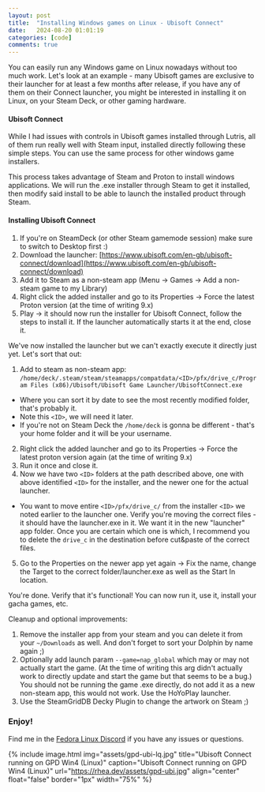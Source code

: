 ```yaml
---
layout: post
title:  "Installing Windows games on Linux - Ubisoft Connect"
date:   2024-08-20 01:01:19
categories: [code]
comments: true
---
```


You can easily run any Windows game on Linux nowadays without too much work. Let's look at an example - many Ubisoft games are exclusive to their launcher for at least a few months after release, if you have any of them on their Connect launcher, you might be interested in installing it on Linux, on your Steam Deck, or other gaming hardware.

<!--more-->

#### Ubisoft Connect

While I had issues with controls in Ubisoft games installed through Lutris, all of them run really well with Steam input, installed directly following these simple steps. You can use the same process for other windows game installers.

This process takes advantage of Steam and Proton to install windows applications. We will run the .exe installer through Steam to get it installed, then modify said install to be able to launch the installed product through Steam.

#### Installing Ubisoft Connect

1. If you're on SteamDeck (or other Steam gamemode session) make sure to switch to Desktop first :)
2. Download the launcher: [https://www.ubisoft.com/en-gb/ubisoft-connect/download](https://www.ubisoft.com/en-gb/ubisoft-connect/download)
3. Add it to Steam as a non-steam app (Menu -> Games -> Add a non-steam game to my Library)
4. Right click the added installer and go to its Properties -> Force the latest Proton version (at the time of writing 9.x)
5. Play -> it should now run the installer for Ubisoft Connect, follow the steps to install it. If the launcher automatically starts it at the end, close it.

We've now installed the launcher but we can't exactly execute it directly just yet. Let's sort that out:

1. Add to steam as non-steam app: `/home/deck/.steam/steam/steamapps/compatdata/<ID>/pfx/drive_c/Program Files (x86)/Ubisoft/Ubisoft Game Launcher/UbisoftConnect.exe`
  - Where you can sort it by date to see the most recently modified folder, that's probably it.
  - Note this `<ID>`, we will need it later.
  - If you're not on Steam Deck the `/home/deck` is gonna be different - that's your home folder and it will be your
    username.
2. Right click the added launcher and go to its Properties -> Force the latest proton version again (at the time of writing
   9.x)
3. Run it once and close it.
4. Now we have two `<ID>` folders at the path described above, one with above identified `<ID>` for the installer, and the newer one for the actual launcher.
  - You want to move entire `<ID>/pfx/drive_c/` from the installer `<ID>` we noted earlier to the launcher one. Verify you're moving the correct files - it should have the launcher.exe in it. We want it in the new "launcher" app folder. Once you are certain which one is which, I recommend you to delete the `drive_c` in the destination before cut&paste of the correct files.
5. Go to the Properties on the newer app yet again -> Fix the name, change the Target to the correct folder/launcher.exe as well as the Start In location.

You're done. Verify that it's functional! You can now run it, use it, install your gacha games, etc.

Cleanup and optional improvements:

1. Remove the installer app from your steam and you can delete it from your `~/Downloads` as well. And don't forget to sort your Dolphin by name again ;)
2. Optionally add launch param `--game=nap_global` which may or may not actually start the game. (At the time of writing this arg didn't actually work to directly update and start the game but that seems to be a bug.) You should not be running the game .exe directly, do not add it as a new non-steam app, this would not work. Use the HoYoPlay launcher.
3. Use the SteamGridDB Decky Plugin to change the artwork on Steam ;)

### Enjoy!

Find me in the [Fedora Linux Discord](https://discord.gg/fedora) if you have any issues or questions.

{% include image.html
  img="assets/gpd-ubi-lq.jpg"
  title="Ubisoft Connect running on GPD Win4 (Linux)"
  caption="Ubisoft Connect running on GPD Win4 (Linux)"
  url="https://rhea.dev/assets/gpd-ubi.jpg"
  align="center"
  float="false"
  border="1px"
  width="75%"
%}




